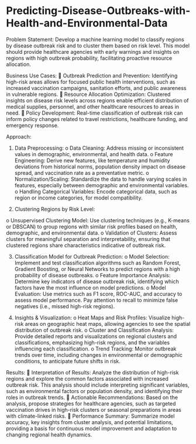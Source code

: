# Predicting-Disease-Outbreaks-with-Health-and-Environmental-Data


Problem Statement:
Develop a machine learning model to classify regions by disease outbreak risk and to cluster
them based on risk level. This model should provide healthcare agencies with early warnings
and insights on regions with high outbreak probability, facilitating proactive resource
allocation.


Business Use Cases:
 Outbreak Prediction and Prevention: Identifying high-risk areas allows for
focused public health interventions, such as increased vaccination campaigns, sanitation
efforts, and public awareness in vulnerable regions.
 Resource Allocation Optimization: Clustered insights on disease risk levels
across regions enable efficient distribution of medical supplies, personnel, and other
healthcare resources to areas in need.
 Policy Development: Real-time classification of outbreak risk can inform policy
changes related to travel restrictions, healthcare funding, and emergency response.


Approach:
1. Data Preprocessing:
o Data Cleaning: Address missing or inconsistent values in demographic,
environmental, and health data.
o Feature Engineering: Derive new features, like temperature and humidity
deviations from historical norms, population density impact on disease spread,
and vaccination rate as a preventative metric.
o Normalization/Scaling: Standardize the data to handle varying scales in
features, especially between demographic and environmental variables.
o Handling Categorical Variables: Encode categorical data, such as region or
income categories, for model compatibility.

2. Clustering Regions by Risk Level:

o Unsupervised Clustering Model: Use clustering techniques (e.g., K-means or
DBSCAN) to group regions with similar risk profiles based on health,
demographic, and environmental data.
o Validation of Clusters: Assess clusters for meaningful separation and
interpretability, ensuring that clustered regions share characteristics indicative
of outbreak risk.

3. Classification Model for Outbreak Prediction:
o Model Selection: Implement and test classification algorithms such as Random
Forest, Gradient Boosting, or Neural Networks to predict regions with a high
probability of disease outbreaks.
o Feature Importance Analysis: Determine key indicators of disease outbreak
risk, identifying which factors have the most influence on model predictions.
o Model Evaluation: Use metrics such as F1 score, ROC-AUC, and accuracy to
assess model performance. Pay attention to recall to minimize false negatives
(i.e., missed high-risk regions).

4. Insights &amp; Visualization:
o Heat Maps and Risk Profiles: Visualize high-risk areas on geographic heat
maps, allowing agencies to see the spatial distribution of outbreak risk.
o Cluster and Classification Analysis: Provide detailed reports and
visualizations on regional clusters and classifications, emphasizing high-risk
regions, and the variables influencing each classification.
o Trend Tracking: Monitor outbreak trends over time, including changes in
environmental or demographic conditions, to anticipate future shifts in risk.

Results:
 Interpretation of Results: Analyze the distribution of high-risk regions and explore the
common factors associated with increased outbreak risk. This analysis should include
interpreting significant variables, such as environmental factors or population density, and
identifying their roles in outbreak trends.
 Actionable Recommendations: Based on the analysis, propose strategies for healthcare
agencies, such as targeted vaccination drives in high-risk clusters or seasonal preparations in
areas with climate-linked risks.
 Performance Summary: Summarize model accuracy, key insights from cluster analysis,
and potential limitations, providing a basis for continuous model improvement and adaptation
to changing regional health dynamics.
